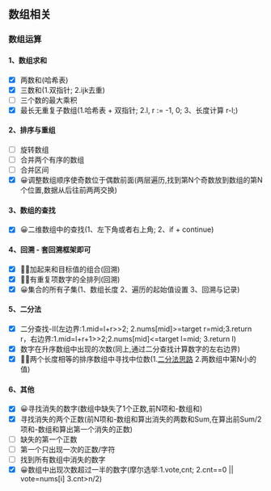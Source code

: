 ## 数组相关

### 数组运算
#### 1、数组求和
- [x] 两数和(哈希表)
- [x] 三数和(1.双指针; 2.ijk去重)
- [ ] 三个数的最大乘积
- [x] 最长无重复子数组(1.哈希表 + 双指针; 2.l, r := -1, 0; 3、长度计算 r-l;)
#### 2、排序与重组
- [ ] 旋转数组
- [ ] 合并两个有序的数组
- [ ] 合并区间
- [x] 😀调整数组顺序使奇数位于偶数前面(两层遍历,找到第N个奇数放到数组的第N个位置,数据从后往前两两交换)
#### 3、数组的查找
- [x] 😀二维数组中的查找(1、左下角或者右上角; 2、if + continue)
#### 4、回溯 - 套回溯框架即可
- [x] 😵‍💫加起来和目标值的组合(回溯)
- [x] 😵‍💫有重复项数字的全排列(回溯)
- [x] 😀集合的所有子集(1、数组长度 2、遍历的起始值设置 3、回溯与记录)
#### 5、二分法
- [x] 二分查找-II(左边界:1.mid=l+r>>2; 2.nums[mid]>=target r=mid;3.return r，右边界:1.mid=l+r+1>>2;2.nums[mid]<=target l=mid; 3.return l)
- [x] 数字在升序数组中出现的次数(同上,通过二分查找计算数字的左右边界)
- [x] 😵‍💫两个长度相等的排序数组中寻找中位数(1.[二分法思路](https://www.bilibili.com/video/BV1BA411N7oe?_blank) 2.两数组中第N小的值)
#### 6、其他
- [x] 😀寻找消失的数字(数组中缺失了1个正数,前N项和-数组和)
- [x] 寻找消失的两个正数(前N项和-数组和算出消失的两数和Sum,在算出前Sum/2项和-数组和算出第一个消失的正数)
- [ ] 缺失的第一个正数
- [ ] 第一个只出现一次的正数/字符
- [ ] 找到所有数组中消失的数字
- [x] 😀数组中出现次数超过一半的数字(摩尔选举:1.vote,cnt; 2.cnt==0 || vote=nums[i] 3.cnt>n/2)